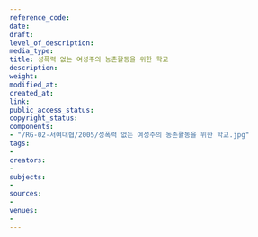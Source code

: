 ```yaml
---
reference_code: 
date: 
draft: 
level_of_description: 
media_type: 
title: 성폭력 없는 여성주의 농촌활동을 위한 학교
description: 
weight: 
modified_at: 
created_at: 
link: 
public_access_status: 
copyright_status: 
components:
- "/RG-02-서여대협/2005/성폭력 없는 여성주의 농촌활동을 위한 학교.jpg"
tags:
- 
creators:
- 
subjects:
- 
sources:
- 
venues:
- 
---
```

